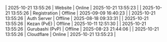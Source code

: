 | 2025-10-21 13:55:26 | Website | Online | 2025-10-21 13:55:23 |
| 2025-10-21 13:55:26 | Registration | Offline | 2025-09-09 16:40:23 |
| 2025-10-21 13:55:26 | Auth Server | Offline | 2025-08-18 09:33:31 |
| 2025-10-21 13:55:26 | Kezan (PvE) | Offline | 2025-10-11 12:51:30 |
| 2025-10-21 13:55:26 | Gurubashi (PvP) | Offline | 2025-08-23 21:44:06 |
| 2025-10-21 13:55:26 | Cloudflare | Online | 2025-10-21 13:55:23 |
